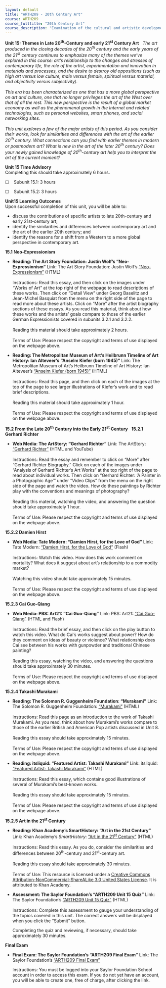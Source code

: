 ```yaml
---
layout: default
title: "ARTH209 - 20th Century Art"
course: ARTH209
course_fulltitle: "20th Century Art"
course_description: "Examination of the cultural and artistic developments of the twentieth century in Europe and the United States, surveying the artwork of Cubism, Fauvism, Futurism, Expressionism, Dadaism, Surrealism, Pop Art, and Op-Art, and Modern and Postmodern architecture."
---
```

**Unit 15: Themes in Late 20<sup>th</sup>-Century and early
21<sup>st</sup> Century Art** <span id="15"></span> 
*The art produced in the closing decades of the 20<sup>th</sup> century
and the early years of the 21<sup>st</sup> century continues to
emphasize many of the themes we’ve explored in this course: art’s
relationship to the changes and stresses of contemporary life, the role
of the artist, experimentation and innovation in materials and
processes, and the desire to destroy old oppositions (such as high art
versus low culture, male versus female, spiritual versus material, and
objectivity versus subjectivity).*  
    
 *This era has been characterized as one that has a more global
perspective on art and culture, one that no longer privileges the art of
the West over that of all the rest. This new perspective is the result
of a global market economy as well as the phenomenal growth in the
Internet and related technologies, such as personal websites, smart
phones, and social networking sites.*  
    
 *This unit explores a few of the major artists of this period. As you
consider their works, look for similarities and differences with the art
of the earlier 20<sup>th</sup> century. What connections can you find
with earlier themes in modern or postmodern art? What is new in the art
of the later 20<sup>th</sup> century? Does your newly gained knowledge
of 20<sup>th</sup>-century art help you to interpret the art of the
current moment?*

**Unit 15 Time Advisory**  
Completing this should take approximately 6 hours.  
  
 ☐    Subunit 15.1: 3 hours  
  
 ☐    Subunit 15.2: 3 hours

**Unit15 Learning Outcomes**  
Upon successful completion of this unit, you will be able to:  
-   discuss the contributions of specific artists to late 20th-century
    and early 21st-century art;
-   identify the similarities and differences between contemporary art
    and the art of the earlier 20th century; and
-   identify the reasons for a shift from a Western to a more global
    perspective in contemporary art.

**15.1 Neo-Expressionism** <span id="15.1"></span> 
-   **Reading: The Art Story Foundation: Justin Wolf’s
    “Neo-Expressionism”**
    Link: The Art Story Foundation: Justin Wolf’s
    [“Neo-Expressionism”](http://www.theartstory.org/movement-neo-expressionism.htm) (HTML)  
        
     Instructions: Read this essay, and then click on the images under
    “Works of Art” at the top right of the webpage to read descriptions
    of these works. Then click on “Detail View” under Georg Baselitz and
    Jean-Michel Basquiat from the menu on the right side of the page to
    read more about these artists. Click on “More” after the artist
    biography sections of these essays. As you read this material, think
    about how these works and the artists’ goals compare to those of the
    earlier German Expressionists covered in subunits 3.2.1 and 3.2.2.  
        
     Reading this material should take approximately 2 hours.  
        
     Terms of Use: Please respect the copyright and terms of use
    displayed on the webpage above.

-   **Reading: The Metropolitan Museum of Art’s Heilbrunn Timeline of
    Art History: Ian Alteveer’s “Anselm Kiefer (born 1945)”**
    Link: The Metropolitan Museum of Art’s Heilbrunn Timeline of Art
    History: Ian Alteveer’s [“Anselm Kiefer (born
    1945)”](http://www.metmuseum.org/toah/hd/kief/hd_kief.htm) (HTML)  
        
     Instructions: Read this page, and then click on each of the images
    at the top of the page to see larger illustrations of Kiefer’s work
    and to read brief descriptions.  
        
     Reading this material should take approximately 1 hour.  
        
     Terms of Use: Please respect the copyright and terms of use
    displayed on the webpage above.

**15.2 From the Late 20<sup>th</sup> Century into the Early
21<sup>st</sup> Century** <span id="15.2"></span> 
**15.2.1 Gerhard Richter** <span id="15.2.1"></span> 
-   **Web Media: The ArtStory: “Gerhard Richter”**
    Link: The ArtStory: [“Gerhard
    Richter”](http://www.theartstory.org/artist-richter-gerhard.htm) (HTML
    and YouTube)  
        
     Instructions: Read the essay and remember to click on “More” after
    “Gerhard Richter Biography.” Click on each of the images under
    “Analysis of Gerhard Richter’s Art Works” at the top right of the
    page to read about individual works. Then click on “Gerhard Richter:
    ‘A Painter in a Photographic Age’” under “Video Clips” from the menu
    on the right side of the page and watch the video. How do these
    paintings by Richter play with the conventions and meanings of
    photography?  
        
     Reading this material, watching the video, and answering the
    question should take approximately 1 hour.  
        
     Terms of Use: Please respect the copyright and terms of use
    displayed on the webpage above.

**15.2.2 Damien Hirst** <span id="15.2.2"></span> 
-   **Web Media: Tate Modern: “Damien Hirst, for the Love of God”**
    Link: Tate Modern: [“Damien Hirst, for the Love of
    God”](http://www.tate.org.uk/context-comment/video/tateshots-damien-hirst-love-god) (Flash)  
        
     Instructions: Watch this video. How does this work comment on
    mortality? What does it suggest about art’s relationship to a
    commodity market?  
        
     Watching this video should take approximately 15 minutes.  
        
     Terms of Use: Please respect the copyright and terms of use
    displayed on the webpage above.

**15.2.3 Cai Guo-Qiang** <span id="15.2.3"></span> 
-   **Web Media: PBS: Art21: “Cai Guo-Qiang”**
    Link: PBS: Art21: [“Cai
    Guo-Qiang”](http://www.art21.org/artists/cai-guo-qiang) (HTML and
    Flash)  
        
     Instructions: Read the brief essay, and then click on the play
    button to watch this video. What do Cai’s works suggest about power?
    How do they comment on ideas of beauty or violence? What
    relationship does Cai see between his works with gunpowder and
    traditional Chinese painting?  
        
     Reading this essay, watching the video, and answering the questions
    should take approximately 30 minutes.  
        
     Terms of Use: Please respect the copyright and terms of use
    displayed on the webpage above.

**15.2.4 Takashi Murakami** <span id="15.2.4"></span> 
-   **Reading: The Solomon R. Guggenheim Foundation: “Murakami”**
    Link: The Solomon R. Guggenheim Foundation:
    [“Murakami”](http://www.guggenheim.org/new-york/exhibitions/past/exhibit/2791) (HTML)  
        
     Instructions: Read this page as an introduction to the work of
    Takashi Murakami. As you read, think about how Murakami’s works
    compare to those of the earlier British and American Pop artists
    discussed in Unit 8.  
        
     Reading this essay should take approximately 15 minutes.  
        
     Terms of Use: Please respect the copyright and terms of use
    displayed on the webpage above.

-   **Reading: itsliquid: “Featured Artist: Takashi Murakami”**
    Link: itsliquid: [“Featured Artist: Takashi
    Murakami”](http://www.itsliquid.com/featured-artist-takashi-murakami.html) (HTML)  
        
     Instructions: Read this essay, which contains good illustrations of
    several of Murakami’s best-known works.  
        
     Reading this essay should take approximately 15 minutes.  
        
     Terms of Use: Please respect the copyright and terms of use
    displayed on the webpage above.

**15.2.5 Art in the 21<sup>st</sup> Century** <span id="15.2.5"></span> 
-   **Reading: Khan Academy’s SmartHistory: “Art in the 21st Century”**
    Link: Khan Academy’s *SmartHistory*: [“Art in the 21<sup>st</sup>
    Century”](http://smarthistory.khanacademy.org/art-in-the-21st-century.html) (HTML)  
        
     Instructions: Read this essay. As you do, consider the similarities
    and differences between 20<sup>th</sup>-century and
    21<sup>st</sup>-century art.  
        
     Reading this essay should take approximately 30 minutes.  
        
     Terms of Use: This resource is licensed under a [Creative Commons
    Attribution-NonCommercial-ShareALike 3.0 United States
    License](http://creativecommons.org/licenses/by-nc-sa/3.0/us/). It
    is attributed to Khan Academy. 

-   **Assessment: The Saylor Foundation’s “ARTH209 Unit 15 Quiz”**
    Link: The Saylor Foundation’s [“ARTH209 Unit 15
    Quiz”](http://school.saylor.org/mod/quiz/view.php?id=1376) (HTML)  
        
     Instructions: Complete this assessment to gauge your understanding
    of the topics covered in this unit. The correct answers will be
    displayed when you click the “Submit” button.  
      
     Completing the quiz and reviewing, if necessary, should take
    approximately 30 minutes.

**Final Exam** <span id="16"></span> 
-   **Final Exam: The Saylor Foundation’s “ARTH209 Final Exam”**
    Link: The Saylor Foundation’s [“ARTH209 Final
    Exam”](http://school.saylor.org/mod/quiz/view.php?id=1377)  
      
     Instructions: You must be logged into your Saylor Foundation School
    account in order to access this exam. If you do not yet have an
    account, you will be able to create one, free of charge, after
    clicking the link.


